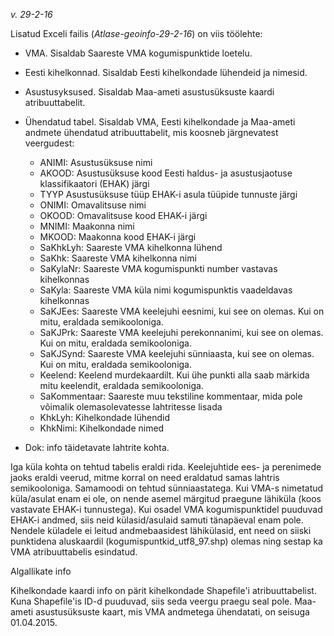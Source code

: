 *v. 29-2-16*

Lisatud Exceli failis (*Atlase-geoinfo-29-2-16*) on viis töölehte:

- VMA. Sisaldab Saareste VMA kogumispunktide loetelu.  
- Eesti kihelkonnad. Sisaldab Eesti kihelkondade lühendeid ja nimesid. 
- Asustusyksused. Sisaldab Maa-ameti asustusüksuste kaardi atribuuttabelit. 
- Ühendatud tabel. Sisaldab VMA, Eesti kihelkondade ja Maa-ameti andmete ühendatud atribuuttabelit, mis koosneb järgnevatest veergudest:

	- ANIMI: Asustusüksuse nimi
	- AKOOD: Asustusüksuse kood Eesti haldus- ja asustusjaotuse klassifikaatori (EHAK) järgi
	- TYYP	Asustusüksuse tüüp EHAK-i asula tüüpide tunnuste järgi
	- ONIMI: Omavalitsuse nimi
	- OKOOD: Omavalitsuse kood EHAK-i järgi
	- MNIMI: Maakonna nimi
	- MKOOD: Maakonna kood EHAK-i järgi
	- SaKhkLyh: Saareste VMA kihelkonna lühend
	- SaKhk: Saareste VMA kihelkonna nimi
	- SaKylaNr: Saareste VMA kogumispunkti number vastavas kihelkonnas
	- SaKyla: Saareste VMA küla nimi kogumispunktis vaadeldavas kihelkonnas
	- SaKJEes: Saareste VMA keelejuhi eesnimi, kui see on olemas. Kui on mitu, eraldada semikooloniga.
	- SaKJPrk: Saareste VMA keelejuhi perekonnanimi, kui see on olemas. Kui on mitu, eraldada semikooloniga.
	- SaKJSynd: Saareste VMA keelejuhi sünniaasta, kui see on olemas. Kui on mitu, eraldada semikooloniga.
	- Keelend: Keelend murdekaardilt. Kui ühe punkti alla saab märkida mitu keelendit, eraldada semikooloniga. 
	- SaKommentaar: Saareste muu tekstiline kommentaar, mida pole võimalik olemasolevatesse lahtritesse lisada 
	- KhkLyh: Kihelkondade lühendid
	- KhkNimi: Kihelkondade nimed 

- Dok: info täidetavate lahtrite kohta. 


Iga küla kohta on tehtud tabelis eraldi rida. Keelejuhtide ees- ja perenimede jaoks eraldi veerud, mitme korral on need eraldatud samas lahtris semikooloniga. Samamoodi on tehtud sünniaastatega. Kui VMA-s nimetatud küla/asulat enam ei ole, on nende asemel märgitud praegune lähiküla (koos vastavate EHAK-i tunnustega). Kui osadel VMA kogumispunktidel puuduvad EHAK-i andmed, siis neid külasid/asulaid samuti tänapäeval enam pole. Nendele küladele ei leitud andmebaasidest lähikülasid, ent need on siiski punktidena aluskaardil (kogumispuntkid_utf8_97.shp) olemas ning sestap ka VMA atribuuttabelis esindatud. 


Algallikate info

Kihelkondade kaardi info on pärit kihelkondade Shapefile'i atribuuttabelist. Kuna Shapefile'is ID-d puuduvad, siis seda veergu praegu seal pole.
Maa-ameti asustusüksuste kaart, mis VMA andmetega ühendatati, on seisuga 01.04.2015.
